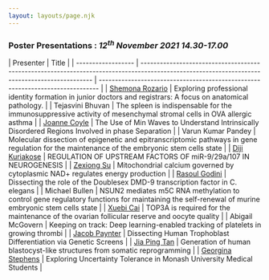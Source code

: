 ```yaml
---
layout: layouts/page.njk
---
```


### Poster Presentations : _12<sup>th</sup> November 2021_ _14.30-17.00_

| Presenter          | Title                                                                                                                                         |
| ------------------ | --------------------------------------------------------------------------------------------------------------------------------------------- | ------------------------------------------------------------------------------ |
| [Shemona Rozario](/assets/posters/Shemona_Rozario_ADB_2021_Poster.pdf)    | Exploring professional identity formation in junior doctors and registrars: A focus on anatomical pathology.                                  |
| Tejasvini Bhuvan   | The spleen is indispensable for the immunosuppressive activity of mesenchymal stromal cells in OVA allergic asthma                            |
| [Joanne Coyle](/assets/posters/Joanne_Coyle_ADB_2021_Poster.pdf)       | The Use of Min Waves to Understand Intrinsically Disordered Regions Involved in phase Separation                                              |
| Varun Kumar Pandey | Molecular dissection of epigenetic and epitranscriptomic pathways in gene regulation for the maintenance of the embryonic stem cells state    |
| [Diji Kuriakose](/assets/posters/Kuriakose_Diji_ADB_2021_Poster.pdf)     | REGULATION OF UPSTREAM FACTORS OF miR-9/29a/107 IN NEUROGENESIS                 |
| [Zexiong Su](/assets/posters/Zexiong_Su_ADB_2021_Poster.pdf) | Mitochondrial calcium governed by cytoplasmic NAD+ regulates energy production |
| [Rasoul Godini](/assets/posters/Rasoul_Godini_ADB_2021_Poster.pdf)      | Dissecting the role of the Doublesex DMD-9 transcription factor in C. elegans                                                                 |
| Michael Bullen     | NSUN2 mediates m5C RNA methylation to control gene regulatory functions for maintaining the self-renewal of murine embryonic stem cells state |
| [Xuebi Cai](/assets/posters/XueBi_Cai_ADB_2021_Poster.pdf)          | TOP3A is required for the maintenance of the ovarian follicular reserve and oocyte quality                                                    |
| Abigail McGovern   | Keeping on track: Deep learning-enabled tracking of platelets in growing thrombi                                                              |
| [Jacob Paynter](/assets/posters/Jacob_Paynter_ADB_2021_Poster.pdf)      | Dissecting Human Trophoblast Differentiation via Genetic Screens                                                                              |
| [Jia Ping Tan](/assets/posters/Jia_Ping_Tran_ADB_2021_Poster.pdf)       | Generation of human blastocyst-like structures from somatic reprogramming                                                                     |
| [Georgina Stephens](/assets/posters/Georgina_Stephens_ADB_2021_Poster.pdf) | Exploring Uncertainty Tolerance in Monash University Medical Students |
